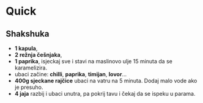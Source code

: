 # Quick

## Shakshuka

* **1 kapula**,
* **2 režnja češnjaka**,
* **1 paprika**, isjeckaj sve i stavi na maslinovo ulje 15 minuta da se karamelizira.
* ubaci začine: **chilli**, **paprika**, **timijan**, **lovor**...
* **400g sjeckane rajčice** ubaci na vatru na 5 minuta. Dodaj malo vode ako je presuho.
* **4 jaja** razbij i ubaci unutra, pa pokrij tavu i čekaj da se ispeku u parama.

